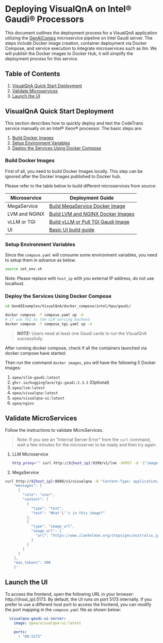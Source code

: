 # Deploying VisualQnA on Intel® Gaudi® Processors

This document outlines the deployment process for a VisualQnA application utilizing the [GenAIComps](https://github.com/opea-project/GenAIComps.git) microservice pipeline on Intel Gaudi server. The steps include Docker image creation, container deployment via Docker Compose, and service execution to integrate microservices such as llm. We will publish the Docker images to Docker Hub, it will simplify the deployment process for this service.

## Table of Contents

1. [VisualQnA Quick Start Deployment](#visualqna-quick-start-deployment)
2. [Validate Microservices](#validate-microservices)
3. [Launch the UI](#launch-the-UI)

## VisualQnA Quick Start Deployment

This section describes how to quickly deploy and test the CodeTrans service manually on an Intel® Xeon® processor. The basic steps are:

1. [Build Docker Images](#build-docker-images)
2. [Setup Environment Variables](#setup-environment-variables)
3. [Deploy the Services Using Docker Compose](#deploy-the-services-using-docker-compose)

### Build Docker Images

First of all, you need to build Docker Images locally. This step can be ignored after the Docker images published to Docker hub.

Please refer to the table below to build different microservices from source:

| Microservice | Deployment Guide                                                                                               |
| ------------ | -------------------------------------------------------------------------------------------------------------- |
| MegaService  | [Build MegaService Docker Image](../../../../README_miscellaneous.md#build-megaservice-docker-image)           |
| LVM and NGINX| [Build LVM and NGINX Docker Images](../../../../README_miscellaneous.md#build-lvm-and-nginx-docker-images)     |
| vLLM or TGI  | [Build vLLM or Pull TGI Gaudi Image](../../../../README_miscellaneous.md#build-vllm-or-pull-tgi-gaudi-image)   |
| UI           | [Basic UI build guide](../../../../README_miscellaneous.md#build-ui-docker-image)                              |

### Setup Environment Variables

Since the `compose.yaml` will consume some environment variables, you need to setup them in advance as below.

```bash
source set_env.sh
```

Note: Please replace with `host_ip` with you external IP address, do not use localhost.

### Deploy the Services Using Docker Compose

```bash
cd GenAIExamples/VisualQnA/docker_compose/intel/hpu/gaudi/
```

```bash
docker compose -f compose.yaml up -d
# if use TGI as the LLM serving backend
docker compose -f compose_tgi.yaml up -d
```

> **_NOTE:_** Users need at least one Gaudi cards to run the VisualQnA successfully.

After running docker compose, check if all the containers launched via docker compose have started:

Then run the command `docker images`, you will have the following 5 Docker Images:

1. `opea/vllm-gaudi:latest`
2. `ghcr.io/huggingface/tgi-gaudi:2.3.1` (Optional)
3. `opea/lvm:latest`
4. `opea/visualqna:latest`
5. `opea/visualqna-ui:latest`
6. `opea/nginx`

## Validate MicroServices

Follow the instructions to validate MicroServices.

> Note: If you see an "Internal Server Error" from the `curl` command, wait a few minutes for the microserver to be ready and then try again.

1. LLM Microservice

   ```bash
   http_proxy="" curl http://${host_ip}:9399/v1/lvm -XPOST -d '{"image": "iVBORw0KGgoAAAANSUhEUgAAAAoAAAAKCAYAAACNMs+9AAAAFUlEQVR42mP8/5+hnoEIwDiqkL4KAcT9GO0U4BxoAAAAAElFTkSuQmCC", "prompt":"What is this?"}' -H 'Content-Type: application/json'
   ```

2. MegaService

```bash
curl http://${host_ip}:8888/v1/visualqna -H "Content-Type: application/json" -d '{
    "messages": [
      {
        "role": "user",
        "content": [
          {
            "type": "text",
            "text": "What'\''s in this image?"
          },
          {
            "type": "image_url",
            "image_url": {
              "url": "https://www.ilankelman.org/stopsigns/australia.jpg"
            }
          }
        ]
      }
    ],
    "max_tokens": 300
    }'
```

## Launch the UI

To access the frontend, open the following URL in your browser: http://{host_ip}:5173. By default, the UI runs on port 5173 internally. If you prefer to use a different host port to access the frontend, you can modify the port mapping in the `compose.yaml` file as shown below:

```yaml
  visualqna-gaudi-ui-server:
    image: opea/visualqna-ui:latest
    ...
    ports:
      - "80:5173"
```
